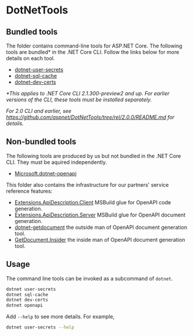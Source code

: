 # DotNetTools

## Bundled tools

The folder contains command-line tools for ASP.NET Core. The following tools are bundled* in the .NET Core CLI. Follow the links below for more details on each tool.

- [dotnet-user-secrets](dotnet-user-secrets/README.md)
- [dotnet-sql-cache](dotnet-sql-cache/README.md)
- [dotnet-dev-certs](dotnet-dev-certs/README.md)

*\*This applies to .NET Core CLI 2.1.300-preview2 and up. For earlier versions of the CLI, these tools must be installed separately.*

*For 2.0 CLI and earlier, see <https://github.com/aspnet/DotNetTools/tree/rel/2.0.0/README.md> for details.*

## Non-bundled tools

The following tools are produced by us but not bundled in the .NET Core CLI. They must be aquired independently.

- [Microsoft.dotnet-openapi](Microsoft.dotnet-openapi/README.md)

This folder also contains the infrastructure for our partners' service reference features:

- [Extensions.ApiDescription.Client](Extensions.ApiDescription.Client/README.md) MSBuild glue for OpenAPI code generation.
- [Extensions.ApiDescription.Server](Extensions.ApiDescription.Server/README.md) MSBuild glue for OpenAPI document generation.
- [dotnet-getdocument](dotnet-getdocument/README.md) the outside man of OpenAPI document generation tool.
- [GetDocument.Insider](GetDocumentInsider/README.md) the inside man of OpenAPI document generation tool.

## Usage

The command line tools can be invoked as a subcommand of `dotnet`.

```sh
dotnet user-secrets
dotnet sql-cache
dotnet dev-certs
dotnet openapi
```

Add `--help` to see more details. For example,

```sh
dotnet user-secrets --help
```
